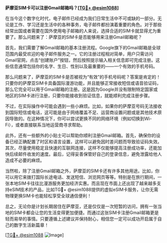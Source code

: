 **萨摩亚SIM卡可以注册Gmail邮箱吗？[[TG💪+ @esim1088](https://t.me/s/esim1088)]**

在当今这个数字化时代，电子邮件已经成为我们日常生活中不可或缺的一部分。无论是工作、学习还是生活中的各种事务，电子邮件都扮演着重要的角色。对于那些经常出国或者需要在国外使用电子邮箱的人来说，选择合适的SIM卡就显得尤为重要了。那么问题来了：萨摩亚的SIM卡是否能够用来注册Gmail邮箱呢？

首先，我们需要了解Gmail邮箱的基本注册流程。Google旗下的Gmail邮箱是全球范围内最受欢迎的电子邮件服务之一。它的注册过程相对简单，用户只需访问Gmail官网，点击“创建账户”按钮，然后按照提示输入相关信息即可完成注册。这些信息通常包括你的名字、生日、性别以及最重要的——一个有效的手机号码。

那么问题来了，萨摩亚的SIM卡是否被视为“有效”的手机号码呢？答案是肯定的！只要你的萨摩亚SIM卡具备国际漫游功能，并且能够正常接收短信或语音验证码，那么它完全可以用于Gmail邮箱的注册。这是因为Google并没有限制特定国家或地区的SIM卡进行注册，只要你能接收到验证信息，就能顺利完成注册步骤。

不过，在实际操作中可能会遇到一些小麻烦。比如，如果你的萨摩亚号码无法接收到国际短信或电话，这可能是由于网络覆盖不足、运营商设置问题或是其他技术原因导致的。在这种情况下，你可以尝试更换不同的网络环境（例如切换到Wi-Fi），或者直接联系当地运营商寻求帮助。

此外，还有一些额外的小贴士可以帮助你顺利注册Gmail邮箱。首先，确保你的设备已经正确配置了时区和语言设置，这样可以避免因时差问题而导致验证码失效。其次，尽量使用稳定且快速的互联网连接，这样不仅能够提高注册成功率，还能加快后续邮件收发的速度。最后，记得妥善保管好自己的登录信息，避免泄露给他人造成不必要的麻烦。

当然啦，除了注册Gmail邮箱之外，萨摩亚的SIM卡还有许多其他用途。比如，你可以用它来拨打国际长途电话、发送短信、浏览网页等等。特别是在旅行期间，一张本地SIM卡往往比漫游服务更加经济实惠。而且现在市面上还出现了越来越多支持eSIM技术的产品，比如TG💪+ @esim1088提供的虚拟eSIM卡服务，让你无需物理更换SIM卡也能轻松享受全球通信便利！

总之，无论你是计划长期居住在萨摩亚，还是仅仅是一次短暂的访问，拥有一张当地的SIM卡都会让您的生活变得更加便捷。而通过这张SIM卡注册Gmail邮箱更是轻而易举的事情。只要遵循上述建议并保持耐心，相信您一定可以成功开启属于自己的数字生活新篇章！

[[TG💪+ @esim1088](https://t.me/s/esim1088) ![Image](https://i.postimg.cc/4NQfJmqS/Snipaste-2025-05-13-00-14-12.png)]